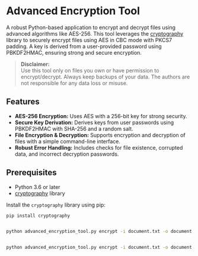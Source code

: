 # Advanced Encryption Tool

A robust Python-based application to encrypt and decrypt files using advanced algorithms like AES-256. This tool leverages the [cryptography](https://cryptography.io/en/latest/) library to securely encrypt files using AES in CBC mode with PKCS7 padding. A key is derived from a user-provided password using PBKDF2HMAC, ensuring strong and secure encryption.

> **Disclaimer:**  
> Use this tool only on files you own or have permission to encrypt/decrypt. Always keep backups of your data. The authors are not responsible for any data loss or misuse.

## Features

- **AES-256 Encryption:** Uses AES with a 256-bit key for strong security.
- **Secure Key Derivation:** Derives keys from user passwords using PBKDF2HMAC with SHA-256 and a random salt.
- **File Encryption & Decryption:** Supports encryption and decryption of files with a simple command-line interface.
- **Robust Error Handling:** Includes checks for file existence, corrupted data, and incorrect decryption passwords.

## Prerequisites

- Python 3.6 or later
- [cryptography](https://cryptography.io/en/latest/) library

Install the `cryptography` library using pip:

```bash
pip install cryptography


python advanced_encryption_tool.py encrypt -i document.txt -o document.enc -p "your_strong_password"


python advanced_encryption_tool.py encrypt -i document.txt -o document.enc -p "Your_entered_password"
